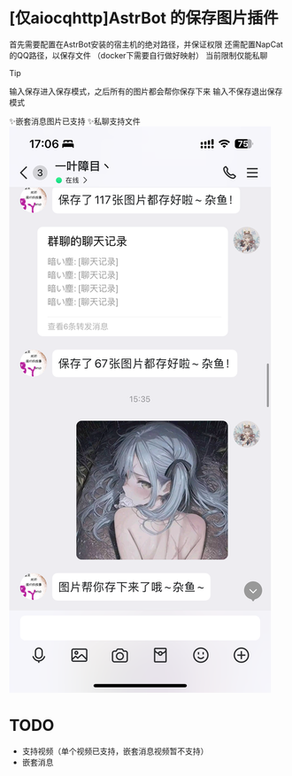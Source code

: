 # [仅aiocqhttp]AstrBot 的保存图片插件
首先需要配置在AstrBot安装的宿主机的绝对路径，并保证权限
还需配置NapCat的QQ路径，以保存文件
（docker下需要自行做好映射）
当前限制仅能私聊

> [!TIP]
> 输入保存进入保存模式，之后所有的图片都会帮你保存下来
> 输入不保存退出保存模式


✨嵌套消息图片已支持
✨私聊支持文件
![](sample.png)
# TODO
- 支持视频（单个视频已支持，嵌套消息视频暂不支持）
- 嵌套消息
